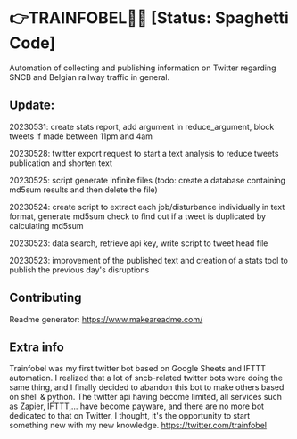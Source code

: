 # 👉TRAINFOBEL🚉🔴 [Status: Spaghetti Code]
Automation of collecting and publishing information on Twitter regarding SNCB and Belgian railway traffic in general.

## Update:
20230531: create stats report, add argument in reduce_argument, block tweets if made between 11pm and 4am

20230528: twitter export request to start a text analysis to reduce tweets publication and shorten text

20230525: script generate infinite files (todo: create a database containing md5sum results and then delete the file)

20230524: create script to extract each job/disturbance individually in text format, generate md5sum check to find out if a tweet is duplicated by calculating md5sum

20230523: data search, retrieve api key, write script to tweet head file

20230523: improvement of the published text and creation of a stats tool to publish the previous day's disruptions

## Contributing

Readme generator: https://www.makeareadme.com/

## Extra info
Trainfobel was my first twitter bot based on Google Sheets and IFTTT automation.
I realized that a lot of sncb-related twitter bots were doing the same thing, and I finally decided to abandon this bot to make others based on shell & python.
The twitter api having become limited, all services such as Zapier, IFTTT,... have become payware, and there are no more bot dedicated to that on Twitter, I thought, it's the opportunity to start something new with my new knowledge.
https://twitter.com/trainfobel

